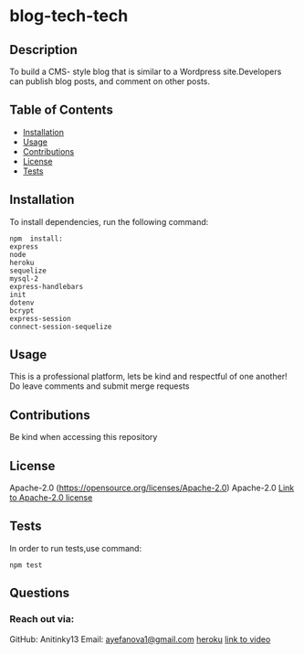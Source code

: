 # blog-tech-tech

## Description

To build a CMS- style blog that is similar to a Wordpress site.Developers can publish blog posts, and comment on other posts.

## Table of Contents

- [Installation](#installation)
- [Usage](#usage)
- [Contributions](#Contributions)
- [License](#license)
- [Tests](#tests)

## Installation

To install dependencies, run the following command:

```
npm  install:
express
node
heroku
sequelize
mysql-2
express-handlebars
init
dotenv
bcrypt
express-session
connect-session-sequelize
```

## Usage

This is a professional platform, lets be kind and respectful of one another!
Do leave comments and submit merge requests

## Contributions

Be kind when accessing this repository

## License

Apache-2.0
(https://opensource.org/licenses/Apache-2.0)
Apache-2.0
[Link to Apache-2.0 license](https://opensource.org/licenses/Apache-2.0)

## Tests

In order to run tests,use command:

```
npm test
```

## Questions

### Reach out via:

GitHub: Anitinky13
Email: ayefanova1@gmail.com
[heroku](https://sheltered-forest-77787.herokuapp.com/)
[link to video](https://drive.google.com/file/d/1p1OWDp-c1TSzQIfTwWa1O2yHkcmdaneH/view?usp=sharing)
